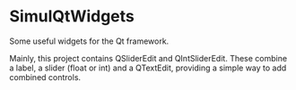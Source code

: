 SimulQtWidgets
==============

Some useful widgets for the Qt framework.

Mainly, this project contains QSliderEdit and QIntSliderEdit. These combine a label, a slider (float or int) and a QTextEdit, providing a simple way to add combined controls.
